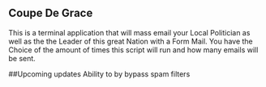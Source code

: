 
          
          
## Coupe De Grace
This is a terminal application that will mass email your Local Politician 
as well as the the Leader of this great Nation with a Form Mail.
You have the Choice of the amount of times this script will run and how many 
emails will be sent.

##Upcoming updates
Ability to by bypass spam filters 
